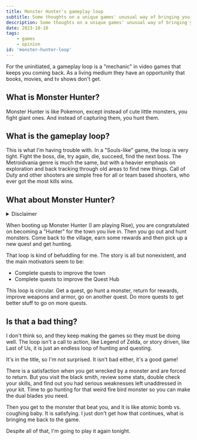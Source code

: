 ```yaml
---
title: Monster Hunter's gameplay loop
subtitle: Some thoughts on a unique games' unusual way of bringing you back
description: Some thoughts on a unique games' unusual way of bringing you back.
date: 2023-10-10
tags:
    - games
    - opinion
id: 'monster-hunter-loop'
---
```


For the uninitiated, a gameplay loop is a "mechanic" in video games that keeps you coming back. As a living medium they have an opportunity that books, movies, and tv shows don't get. 

## What is Monster Hunter?

Monster Hunter is like Pokemon, except instead of cute little monsters, you fight giant ones. And instead of capturing them, you hunt them. 

## What is the gameplay loop?

This is what I'm having trouble with. In a "Souls-like" game, the loop is very tight. Fight the boss, die, try again, die, succeed, find the next boss. The Metroidvania genre is much the same, but with a heavier emphasis on exploration and back tracking through old areas to find new things. Call of Duty and other shooters are simple free for all or team based shooters, who ever got the most kills wins.

## What about Monster Hunter?

<details>
    <summary>Disclaimer</summary>
    <p>I have yet to convince my friends to pick the game up, so I will not be speaking on that social aspect of going out hunting with your friends.</p>
</details>

When booting up Monster Hunter (I am playing Rise), you are congratulated on becoming a "Hunter" for the town you live in. Then you go out and hunt monsters. Come back to the village, earn some rewards and then pick up a new quest and get hunting.

That loop is kind of befuddling for me. The story is all but nonexistent, and the main motivators seem to be:

- Complete quests to improve the town
- Complete quests to improve the Quest Hub

This loop is circular. Get a quest, go hunt a monster, return for rewards, improve weapons and armor, go on another quest. Do more quests to get better stuff to go on more quests.

## Is that a bad thing?

I don't think so, and they keep making the games so they must be doing well. The loop isn't a call to action, like Legend of Zelda, or story driven, like Last of Us, it is just an endless loop of hunting and questing.

It's in the title, so I'm not surprised. It isn't bad either, it's a good game!

There is a satisfaction when you get wrecked by a monster and are forced to return. But you visit the black smith, review some stats, double check your skills, and find out you had serious weaknesses left unaddressed in your kit. Time to go hunting for that weird fire bird monster so you can make the dual blades you need.

Then you get to the monster that beat you, and it is like atomic bomb vs. coughing baby. It is satisfying. I just don't get how that continues, what is bringing me back to the game.

Despite all of that, I'm going to play it again tonight. 